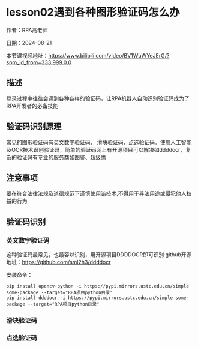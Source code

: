 # lesson02遇到各种图形验证码怎么办

作者：RPA高老师

日期：2024-08-21

本节课视频地址：https://www.bilibili.com/video/BV1WuWYeJErG/?spm_id_from=333.999.0.0
## 描述
登录过程中往往会遇到各种各样的验证码，让RPA机器人自动识别验证码成为了RPA开发者的必备技能

## 验证码识别原理
常见的图形验证码有英文数字验证码、 滑块验证码、点选验证码。使用人工智能及OCR技术识别验证码，简单的验证码网上有开源项目可以解决如ddddocr，复杂的验证码有专业的服务商如图鉴、超级鹰

## 注意事项
要在符合法律法规及道德规范下谨慎使用该技术,不得用于非法用途或侵犯他人权益的行为

## 验证码识别
### 英文数字验证码
这种验证码最常见，也最容以识别，用开源项目DDDDOCR即可识别
github开源地址：https://github.com/sml2h3/ddddocr

安装命令：
```
pip install opencv-python -i https://pypi.mirrors.ustc.edu.cn/simple some-package --target="RPA项目python目录"
pip install ddddocr -i https://pypi.mirrors.ustc.edu.cn/simple some-package --target="RPA项目python目录"
```

### 滑块验证码

### 点选验证码